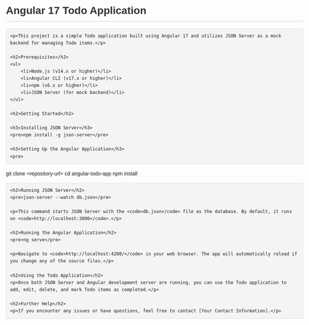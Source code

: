 <!DOCTYPE html>
<html lang="en">
<head>
    <meta charset="UTF-8">
    <meta name="viewport" content="width=device-width, initial-scale=1.0">
    <title>Angular 17 Todo Application</title>
    <style>
        body {
            font-family: Arial, sans-serif;
            line-height: 1.6;
            margin: 20px;
            max-width: 800px;
            margin-left: auto;
            margin-right: auto;
        }
        h1 {
            color: #333;
            border-bottom: 1px solid #ccc;
            padding-bottom: 5px;
        }
        pre {
            background-color: #f4f4f4;
            padding: 10px;
            border: 1px solid #ddd;
            white-space: pre-wrap;
            overflow-wrap: break-word;
        }
    </style>
</head>
<body>
    <h1>Angular 17 Todo Application</h1>

    <p>This project is a simple Todo application built using Angular 17 and utilizes JSON Server as a mock backend for managing Todo items.</p>

    <h2>Prerequisites</h2>
    <ul>
        <li>Node.js (v14.x or higher)</li>
        <li>Angular CLI (v17.x or higher)</li>
        <li>npm (v6.x or higher)</li>
        <li>JSON Server (for mock backend)</li>
    </ul>

    <h2>Getting Started</h2>

    <h3>Installing JSON Server</h3>
    <pre>npm install -g json-server</pre>

    <h3>Setting Up the Angular Application</h3>
    <pre>
git clone &lt;repository-url&gt;
cd angular-todo-app
npm install
    </pre>

    <h2>Running JSON Server</h2>
    <pre>json-server --watch db.json</pre>

    <p>This command starts JSON Server with the <code>db.json</code> file as the database. By default, it runs on <code>http://localhost:3000</code>.</p>

    <h2>Running the Angular Application</h2>
    <pre>ng serve</pre>

    <p>Navigate to <code>http://localhost:4200/</code> in your web browser. The app will automatically reload if you change any of the source files.</p>

    <h2>Using the Todo Application</h2>
    <p>Once both JSON Server and Angular development server are running, you can use the Todo application to add, edit, delete, and mark Todo items as completed.</p>

    <h2>Further Help</h2>
    <p>If you encounter any issues or have questions, feel free to contact [Your Contact Information].</p>
</body>
</html>
